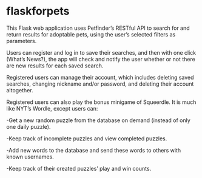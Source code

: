 # flaskforpets

This Flask web application uses Petfinder’s RESTful API to search for and return results for adoptable pets, using the user’s selected filters as parameters. 

Users can register and log in to save their searches, and then with one click (What’s News?), the app will check and notify the user whether or not there are new results for each saved search. 

Registered users can manage their account, which includes deleting saved searches, changing nickname and/or password, and deleting their account altogether.

Registered users can also play the bonus minigame of Squeerdle. It is much like NYT’s Wordle, except users can:

  -Get a new random puzzle from the database on demand (instead of only one daily puzzle).
  
  -Keep track of incomplete puzzles and view completed puzzles.
  
  -Add new words to the database and send these words to others with known usernames.
  
  -Keep track of their created puzzles’ play and win counts. 
